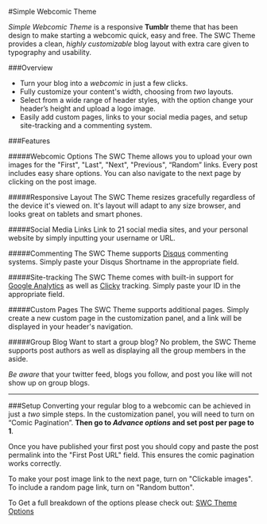 #Simple Webcomic Theme

_Simple Webcomic Theme_ is a responsive **Tumblr** theme that has been design to make starting a webcomic quick, easy and free. The SWC Theme provides a clean, _highly customizable_ blog layout with extra care given to typography and usability.


###Overview

- Turn your blog into a _webcomic_ in just a few clicks.
- Fully customize your content's width, choosing from _two_ layouts.
- Select from a wide range of header styles, with the option change your header’s height and upload a logo image.
- Easily add custom pages, links to your social media pages, and setup site-tracking and a commenting system.

###Features

#####Webcomic Options
The SWC Theme allows you to upload your own images for the "First", "Last", "Next", "Previous", “Random” links. Every post includes easy share options. You can also navigate to the next page by clicking on the post image.


#####Responsive Layout
The SWC Theme resizes gracefully regardless of the device it's viewed on. It's layout will adapt to any size browser, and looks great on tablets and smart phones.

#####Social Media Links
Link to 21 social media sites, and your personal website by simply inputting your username or URL.

#####Commenting
The SWC Theme supports [Disqus](https://www.disqus.com) commenting systems. Simply paste your Disqus Shortname in the appropriate field.

#####Site-tracking
The SWC Theme comes with built-in support for [Google Analytics](http://www.google.com/analytics) as well as [Clicky](http://clicky.com) tracking. Simply paste your ID in the appropriate field.

#####Custom Pages
The SWC Theme supports additional pages. Simply create a new custom page in the customization panel, and a link will be displayed in your header's navigation.

#####Group Blog
Want to start a group blog? No problem, the SWC Theme supports post authors as well as displaying all the group members in the aside.

_Be aware_ that your twitter feed, blogs you follow, and post you like will not show up on group blogs.

---

###Setup
Converting your regular blog to a webcomic can be achieved in just a _two_ simple steps. In the customization panel, you will need to turn on “Comic Pagination”. **Then go to _Advance options_ and set post per page to 1**. 

Once you have published your first post you should copy and paste the post permalink into the "First Post URL" field. This ensures the comic pagination works correctly.

To make your post image link to the next page, turn on "Clickable images". To include a random page link, turn on "Random button".

To Get a full breakdown of the options please check out: [SWC Theme Options](SWC_THEME_OPTIONS)
